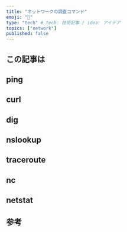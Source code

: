 ```yaml
---
title: "ネットワークの調査コマンド"
emoji: "📘"
type: "tech" # tech: 技術記事 / idea: アイデア
topics: ["network"]
published: false
---
```

## この記事は

## ping

## curl

## dig

## nslookup

## traceroute

## nc

## netstat

## 参考

